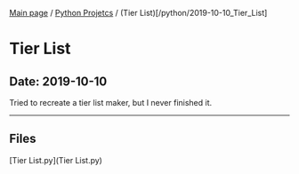[Main page](/) / [Python Projetcs](/python) / (Tier List)[/python/2019-10-10_Tier_List]

# Tier List

## Date: 2019-10-10

Tried to recreate a tier list maker, but I never finished it.

-----

## Files

[Tier List.py](Tier List.py)